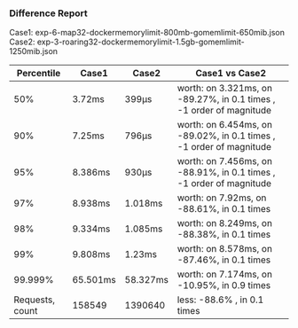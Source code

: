 ### Difference Report
Case1: exp-6-map32-dockermemorylimit-800mb-gomemlimit-650mib.json
Case2: exp-3-roaring32-dockermemorylimit-1.5gb-gomemlimit-1250mib.json

|Percentile|Case1|Case2|Case1 vs Case2|
|---|---|---|---|
|50%|3.72ms|399µs|worth: on 3.321ms, on -89.27%, in 0.1 times , -1 order of magnitude|
|90%|7.25ms|796µs|worth: on 6.454ms, on -89.02%, in 0.1 times , -1 order of magnitude|
|95%|8.386ms|930µs|worth: on 7.456ms, on -88.91%, in 0.1 times , -1 order of magnitude|
|97%|8.938ms|1.018ms|worth: on 7.92ms, on -88.61%, in 0.1 times |
|98%|9.334ms|1.085ms|worth: on 8.249ms, on -88.38%, in 0.1 times |
|99%|9.808ms|1.23ms|worth: on 8.578ms, on -87.46%, in 0.1 times |
|99.999%|65.501ms|58.327ms|worth: on 7.174ms, on -10.95%, in 0.9 times |
|Requests, count|158549|1390640|less: -88.6% , in 0.1 times |
